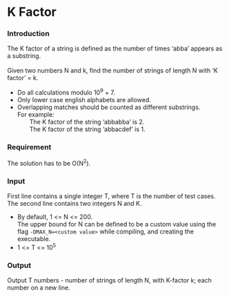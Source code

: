 # K Factor

### Introduction
The K factor of a string is defined as the number of times ‘abba’ appears as a substring. <br /><br />
Given two numbers N and k, find the number of strings of length N with ‘K factor’ = k.
* Do all calculations modulo 10<sup>9</sup> + 7.
* Only lower case english alphabets are allowed.
* Overlapping matches should be counted as different substrings.<br />
	For example: <br />
&emsp;&emsp;The K factor of the string ‘abbabba’ is 2.<br />
&emsp;&emsp;The K factor of the string ‘abbacdef’ is 1.<br />

### Requirement
The solution has to be O(N<sup>2</sup>).

### Input
First line contains a single integer T, where T is the number of test cases.<br />
The second line contains two integers N and K.<br />
* By default, 1 <= N <= 200. <br />
  The upper bound for N can be defined to be a custom value using the flag ```-DMAX_N=<custom value>``` while compiling, and creating the executable.<br />
* 1 <= T <= 10<sup>5</sup>

### Output
Output T numbers - number of strings of length N, with K-factor k; each number on a new line.